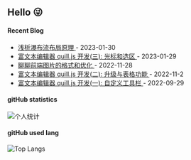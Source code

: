 ## Hello 😜


#### Recent Blog  
 

* <a href='https://www.cnblogs.com/Grewer/p/17077106.html' target='_blank'>浅析瀑布流布局原理 </a> - 2023-01-30 
* <a href='https://www.cnblogs.com/Grewer/p/17074202.html' target='_blank'>富文本编辑器 quill.js 开发(三): 光标和选区 </a> - 2023-01-29 
* <a href='https://www.cnblogs.com/Grewer/p/16933425.html' target='_blank'>聊聊前端图片的格式和优化 </a> - 2022-11-28 
* <a href='https://www.cnblogs.com/Grewer/p/16853103.html' target='_blank'>富文本编辑器 quill.js 开发(二): 升级与表格功能 </a> - 2022-11-2 
* <a href='https://www.cnblogs.com/Grewer/p/16743592.html' target='_blank'>富文本编辑器 quill.js 开发(一): 自定义工具栏 </a> - 2022-09-29 



#### gitHub statistics

![个人统计](https://github-readme-stats.vercel.app/api?username=grewer&show_icons=true&icon_color=CE1D2D&text_color=718096&bg_color=ffffff&hide_title=true)


#### gitHub used lang

![Top Langs](https://github-readme-stats.vercel.app/api/top-langs/?username=grewer&layout=compact)

